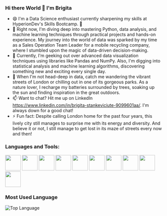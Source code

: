 ### Hi there World 👋 I'm Brigita

- 😄 I'm a Data Science enthusiast currently sharpening my skills at HyperionDev's Skills Bootcamp. 🌟
- 🔭 Right now, I'm diving deep into mastering Python, data analysis, and machine learning techniques through practical projects and hands-on experience. My journey into the world of data was sparked by my time as a Sales Operation Team Leader for a mobile recycling company, where I stumbled upon the magic of data-driven decision-making.
- 🌱 Currently, I'm geeking out over advanced data visualization techniques using libraries like Pandas and NumPy. Also, I'm digging into statistical analysis and machine learning algorithms, discovering something new and exciting every single day.
- 🌳 When I'm not head-deep in data, catch me wandering the vibrant streets of London or chilling out in one of its gorgeous parks. As a nature lover, I recharge my batteries surrounded by trees, soaking up the sun and finding inspiration in the great outdoors.
- 📫 Want to chat? Hit me up on LinkedIn https://www.linkedin.com/in/brigita-stankeviciute-9099601aa/. I'm always down for a good chat!
- ⚡ Fun fact: Despite calling London home for the past four years, this lively city still manages to surprise me with its energy and diversity. And believe it or not, I still manage to get lost in its maze of streets every now and then!

### Languages and Tools:

<img src="https://img.icons8.com/color/48/000000/python.png" width="50" height="50"> <img src="https://upload.wikimedia.org/wikipedia/commons/3/38/Jupyter_logo.svg" width="50" height="50"> <img src="https://img.icons8.com/color/48/000000/pandas.png" width="50" height="50"> <img src="https://img.icons8.com/color/48/000000/numpy.png" width="50" height="50"> <img src="https://upload.wikimedia.org/wikipedia/commons/0/01/Created_with_Matplotlib-logo.svg" width="50" height="50"> <img src="https://upload.wikimedia.org/wikipedia/commons/thumb/8/88/SpaCy_logo.svg/320px-SpaCy_logo.svg.png" width="50" height="50"> <img src="https://upload.wikimedia.org/wikipedia/commons/thumb/0/05/Scikit_learn_logo_small.svg/260px-Scikit_learn_logo_small.svg.png" width="50" height="50"> <img src="https://img.icons8.com/color/48/000000/sql.png" width="50" height="50"> <img src="https://img.icons8.com/color/48/000000/git.png" width="50" height="50"> <img src="https://img.icons8.com/color/48/000000/github.png" width="50" height="50">

### Most Used Language

![Top Language](https://img.shields.io/github/languages/top/BriStanke/Little-Sisters-Vocabulary)
